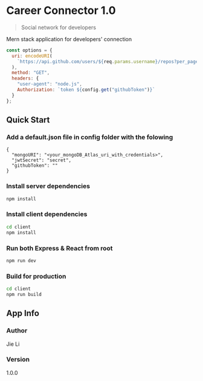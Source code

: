 # Career Connector 1.0

> Social network for developers

Mern stack application for developers' connection

```js
const options = {
  uri: encodeURI(
    `https://api.github.com/users/${req.params.username}/repos?per_page=5&sort=created:asc`
  ),
  method: "GET",
  headers: {
    "user-agent": "node.js",
    Authorization: `token ${config.get("githubToken")}`
  }
};
```

## Quick Start

### Add a default.json file in config folder with the folowing

```
{
  "mongoURI": "<your_mongoDB_Atlas_uri_with_credentials>",
  "jwtSecret": "secret",
  "githubToken": ""
}
```

### Install server dependencies

```bash
npm install
```

### Install client dependencies

```bash
cd client
npm install
```

### Run both Express & React from root

```bash
npm run dev
```

### Build for production

```bash
cd client
npm run build
```

## App Info

### Author

Jie Li

### Version

1.0.0
